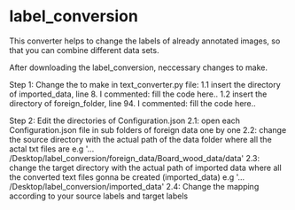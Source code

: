 # label_conversion

This converter helps to change the labels of already annotated images, 
so that you can combine different data sets. 

After downloading the label_conversion, neccessary changes to make.

Step 1: Change the to make in text_converter.py file:
1.1 insert the directory of imported_data, line 8. I commented: fill the code here..
1.2 insert the directory of foreign_folder, line 94. I commented:  fill the code here..

Step 2: Edit the directories of Configuration.json
2.1: open each Configuration.json file in sub folders of foreign data one by one 
2.2: change the source directory with the actual path of the data folder
      where all the actal txt files are
      e.g '... /Desktop/label_conversion/foreign_data/Board_wood_data/data'
2.3: change the target directory with the actual path of imported data
      where all the converted text files gonna be created (imported_data)
      e.g  '... /Desktop/label_conversion/imported_data'
2.4: Change the mapping according to your source labels and target labels











